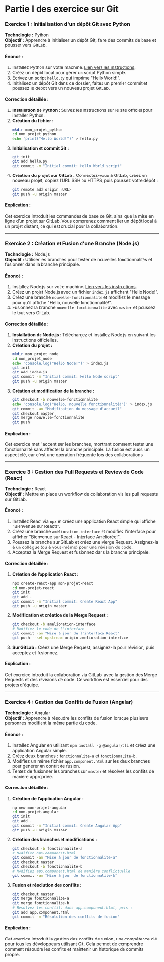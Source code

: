 # Partie I des exercice sur Git

### **Exercice 1 : Initialisation d'un dépôt Git avec Python**
**Technologie :** Python  
**Objectif :** Apprendre à initialiser un dépôt Git, faire des commits de base et pousser vers GitLab.

#### Énoncé :
1. Installez Python sur votre machine. [Lien vers les instructions](https://www.python.org/downloads/).
2. Créez un dépôt local pour gérer un script Python simple.
3. Écrivez un script `hello.py` qui imprime "Hello World!".
4. Initialisez un dépôt Git dans ce dossier, faites un premier commit et poussez le dépôt vers un nouveau projet GitLab.

#### Correction détaillée :
1. **Installation de Python :** Suivez les instructions sur le site officiel pour installer Python.
2. **Création du fichier :**
   ```bash
   mkdir mon_projet_python
   cd mon_projet_python
   echo 'print("Hello World!")' > hello.py
   ```
3. **Initialisation et commit Git :**
   ```bash
   git init
   git add hello.py
   git commit -m "Initial commit: Hello World script"
   ```
4. **Création du projet sur GitLab :** Connectez-vous à GitLab, créez un nouveau projet, copiez l'URL SSH ou HTTPS, puis poussez votre dépôt :
   ```bash
   git remote add origin <URL>
   git push -u origin master
   ```

#### Explication :
Cet exercice introduit les commandes de base de Git, ainsi que la mise en ligne d’un projet sur GitLab. Vous comprenez comment lier un dépôt local à un projet distant, ce qui est crucial pour la collaboration.

---

### **Exercice 2 : Création et Fusion d'une Branche (Node.js)**
**Technologie :** Node.js  
**Objectif :** Utiliser les branches pour tester de nouvelles fonctionnalités et fusionner dans la branche principale.

#### Énoncé :
1. Installez Node.js sur votre machine. [Lien vers les instructions](https://nodejs.org/).
2. Créez un projet Node.js avec un fichier `index.js` affichant "Hello Node!".
3. Créez une branche `nouvelle-fonctionnalite` et modifiez le message pour qu'il affiche "Hello, nouvelle fonctionnalité!".
4. Fusionnez la branche `nouvelle-fonctionnalite` avec `master` et poussez le tout vers GitLab.

#### Correction détaillée :
1. **Installation de Node.js :** Téléchargez et installez Node.js en suivant les instructions officielles.
2. **Création du projet :**
   ```bash
   mkdir mon_projet_node
   cd mon_projet_node
   echo 'console.log("Hello Node!")' > index.js
   git init
   git add index.js
   git commit -m "Initial commit: Hello Node script"
   git push -u origin master
   ```
3. **Création et modification de la branche :**
   ```bash
   git checkout -b nouvelle-fonctionnalite
   echo 'console.log("Hello, nouvelle fonctionnalité!")' > index.js
   git commit -am "Modification du message d'accueil"
   git checkout master
   git merge nouvelle-fonctionnalite
   git push
   ```

#### Explication :
Cet exercice met l'accent sur les branches, montrant comment tester une fonctionnalité sans affecter la branche principale. La fusion est aussi un aspect clé, car c'est une opération fréquente lors des collaborations.

---

### **Exercice 3 : Gestion des Pull Requests et Review de Code (React)**
**Technologie :** React  
**Objectif :** Mettre en place un workflow de collaboration via les pull requests sur GitLab.

#### Énoncé :
1. Installez React via `npx` et créez une application React simple qui affiche "Bienvenue sur React!".
2. Créez une branche `amélioration-interface` et modifiez l'interface pour afficher "Bienvenue sur React - Interface Améliorée!".
3. Poussez la branche sur GitLab et créez une Merge Request. Assignez-la à un collègue (ou à vous-même) pour une révision de code.
4. Acceptez la Merge Request et fusionnez dans la branche principale.

#### Correction détaillée :
1. **Création de l’application React :**
   ```bash
   npx create-react-app mon-projet-react
   cd mon-projet-react
   git init
   git add .
   git commit -m "Initial commit: Create React App"
   git push -u origin master
   ```
2. **Modification et création de la Merge Request :**
   ```bash
   git checkout -b amelioration-interface
   # Modifiez le code de l'interface
   git commit -am "Mise à jour de l'interface React"
   git push --set-upstream origin amelioration-interface
   ```
3. **Sur GitLab :** Créez une Merge Request, assignez-la pour révision, puis acceptez et fusionnez.
   
#### Explication :
Cet exercice introduit la collaboration via GitLab, avec la gestion des Merge Requests et des révisions de code. Ce workflow est essentiel pour des projets d'équipe.

---

### **Exercice 4 : Gestion des Conflits de Fusion (Angular)**
**Technologie :** Angular  
**Objectif :** Apprendre à résoudre les conflits de fusion lorsque plusieurs personnes modifient la même partie du code.

#### Énoncé :
1. Installez Angular en utilisant `npm install -g @angular/cli` et créez une application Angular simple.
2. Créez deux branches : `fonctionnalite-a` et `fonctionnalite-b`.
3. Modifiez un même fichier `app.component.html` sur les deux branches pour générer un conflit de fusion.
4. Tentez de fusionner les branches sur `master` et résolvez les conflits de manière appropriée.

#### Correction détaillée :
1. **Création de l’application Angular :**
   ```bash
   ng new mon-projet-angular
   cd mon-projet-angular
   git init
   git add .
   git commit -m "Initial commit: Create Angular App"
   git push -u origin master
   ```
2. **Création des branches et modifications :**
   ```bash
   git checkout -b fonctionnalite-a
   # Modifiez app.component.html
   git commit -am "Mise à jour de fonctionnalite-a"
   git checkout master
   git checkout -b fonctionnalite-b
   # Modifiez app.component.html de manière conflictuelle
   git commit -am "Mise à jour de fonctionnalite-b"
   ```
3. **Fusion et résolution des conflits :**
   ```bash
   git checkout master
   git merge fonctionnalite-a
   git merge fonctionnalite-b
   # Résolvez les conflits dans app.component.html, puis :
   git add app.component.html
   git commit -m "Résolution des conflits de fusion"
   ```

#### Explication :
Cet exercice introduit la gestion des conflits de fusion, une compétence clé pour tous les développeurs utilisant Git. Cela permet de comprendre comment résoudre les conflits et maintenir un historique de commits propre.
